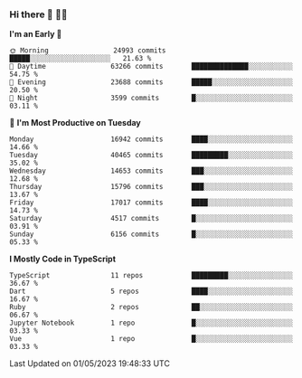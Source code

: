 ### Hi there 👋 🧑‍💻



<!--START_SECTION:waka-->
**I'm an Early 🐤** 

```text
🌞 Morning                24993 commits       █████░░░░░░░░░░░░░░░░░░░░   21.63 % 
🌆 Daytime                63266 commits       ██████████████░░░░░░░░░░░   54.75 % 
🌃 Evening                23688 commits       █████░░░░░░░░░░░░░░░░░░░░   20.50 % 
🌙 Night                  3599 commits        █░░░░░░░░░░░░░░░░░░░░░░░░   03.11 % 
```
📅 **I'm Most Productive on Tuesday** 

```text
Monday                   16942 commits       ████░░░░░░░░░░░░░░░░░░░░░   14.66 % 
Tuesday                  40465 commits       █████████░░░░░░░░░░░░░░░░   35.02 % 
Wednesday                14653 commits       ███░░░░░░░░░░░░░░░░░░░░░░   12.68 % 
Thursday                 15796 commits       ███░░░░░░░░░░░░░░░░░░░░░░   13.67 % 
Friday                   17017 commits       ████░░░░░░░░░░░░░░░░░░░░░   14.73 % 
Saturday                 4517 commits        █░░░░░░░░░░░░░░░░░░░░░░░░   03.91 % 
Sunday                   6156 commits        █░░░░░░░░░░░░░░░░░░░░░░░░   05.33 % 
```


**I Mostly Code in TypeScript** 

```text
TypeScript               11 repos            █████████░░░░░░░░░░░░░░░░   36.67 % 
Dart                     5 repos             ████░░░░░░░░░░░░░░░░░░░░░   16.67 % 
Ruby                     2 repos             ██░░░░░░░░░░░░░░░░░░░░░░░   06.67 % 
Jupyter Notebook         1 repo              █░░░░░░░░░░░░░░░░░░░░░░░░   03.33 % 
Vue                      1 repo              █░░░░░░░░░░░░░░░░░░░░░░░░   03.33 % 
```




 Last Updated on 01/05/2023 19:48:33 UTC
<!--END_SECTION:waka-->


